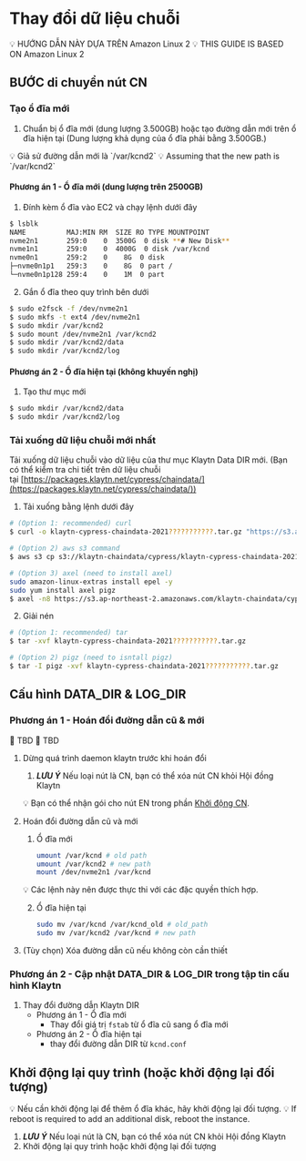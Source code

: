 # Thay đổi dữ liệu chuỗi

<aside>💡 HƯỚNG DẪN NÀY DỰA TRÊN Amazon Linux 2
💡 THIS GUIDE IS BASED ON Amazon Linux 2

</aside>

## **BƯỚC di chuyển** nút CN

### Tạo ổ đĩa mới

1. Chuẩn bị ổ đĩa mới (dung lượng 3.500GB) hoặc tạo đường dẫn mới trên ổ đĩa hiện tại (Dung lượng khả dụng của ổ đĩa phải bằng 3.500GB.)

<aside>💡 Giả sử đường dẫn mới là `/var/kcnd2`
💡 Assuming that the new path is `/var/kcnd2`

</aside>

#### Phương án 1 - Ổ đĩa mới (dung lượng trên 2500GB)

1. Đính kèm ổ đĩa vào EC2 và chạy lệnh dưới đây

```bash
$ lsblk
NAME          MAJ:MIN RM  SIZE RO TYPE MOUNTPOINT
nvme2n1       259:0    0  3500G  0 disk **# New Disk**
nvme1n1       259:0    0  4000G  0 disk /var/kcnd
nvme0n1       259:2    0    8G  0 disk
├─nvme0n1p1   259:3    0    8G  0 part /
└─nvme0n1p128 259:4    0    1M  0 part
```

2. Gắn ổ đĩa theo quy trình bên dưới

```bash
$ sudo e2fsck -f /dev/nvme2n1
$ sudo mkfs -t ext4 /dev/nvme2n1
$ sudo mkdir /var/kcnd2
$ sudo mount /dev/nvme2n1 /var/kcnd2
$ sudo mkdir /var/kcnd2/data
$ sudo mkdir /var/kcnd2/log
```

#### Phương án 2 - Ổ đĩa hiện tại (không khuyến nghị)

1. Tạo thư mục mới

```bash
$ sudo mkdir /var/kcnd2/data
$ sudo mkdir /var/kcnd2/log
```

### Tải xuống dữ liệu chuỗi mới nhất

Tải xuống dữ liệu chuỗi vào dữ liệu của thư mục Klaytn Data DIR mới. (Bạn có thể kiểm tra chi tiết trên dữ liệu chuỗi tại [https://packages.klaytn.net/cypress/chaindata/](https://packages.klaytn.net/cypress/chaindata/))

1. Tải xuống bằng lệnh dưới đây

```bash
# (Option 1: recommended) curl 
$ curl -o klaytn-cypress-chaindata-2021???????????.tar.gz "https://s3.ap-northeast-2.amazonaws.com/klaytn-chaindata/cypress/klaytn-cypress-chaindata-2021???????????.tar.gz"

# (Option 2) aws s3 command
$ aws s3 cp s3://klaytn-chaindata/cypress/klaytn-cypress-chaindata-2021???????????.tar.gz klaytn-cypress-chaindata-20211113011111.tar.gz 

# (Option 3) axel (need to install axel)
sudo amazon-linux-extras install epel -y
sudo yum install axel pigz
$ axel -n8 https://s3.ap-northeast-2.amazonaws.com/klaytn-chaindata/cypress/klaytn-cypress-chaindata-2021???????????.tar.gz
```

2. Giải nén

```bash
# (Option 1: recommended) tar
$ tar -xvf klaytn-cypress-chaindata-2021???????????.tar.gz

# (Option 2) pigz (need to isntall pigz)
$ tar -I pigz -xvf klaytn-cypress-chaindata-2021???????????.tar.gz
```

## Cấu hình DATA_DIR & LOG_DIR

### Phương án 1 - Hoán đổi đường dẫn cũ & mới

<aside>🚨 TBD
🚨 TBD

</aside>

1. Dừng quá trình daemon klaytn trước khi hoán đổi

   1. _**LƯU Ý**_ Nếu loại nút là CN, bạn có thể xóa nút CN khỏi Hội đồng Klaytn

   💡 Bạn có thể nhận gói cho nút EN trong phần [Khởi động CN](../../nodes/core-cell/install/install-consensus-nodes.md#startup-the-cn).

2. Hoán đổi đường dẫn cũ và mới

   1. Ổ đĩa mới

      ```bash
      umount /var/kcnd # old path
      umount /var/kcnd2 # new path
      mount /dev/nvme2n1 /var/kcnd
      ```

   💡 Các lệnh này nên được thực thi với các đặc quyền thích hợp.

   2. Ổ đĩa hiện tại

      ```bash
      sudo mv /var/kcnd /var/kcnd_old # old_path
      sudo mv /var/kcnd2 /var/kcnd # new path
      ```

3. (Tùy chọn) Xóa đường dẫn cũ nếu không còn cần thiết

### Phương án 2 - Cập nhật DATA_DIR & LOG_DIR trong tập tin cấu hình Klaytn

1. Thay đổi đường dẫn Klaytn DIR
   - Phương án 1 - Ổ đĩa mới
     - Thay đổi giá trị `fstab` từ ổ đĩa cũ sang ổ đĩa mới
   - Phương án 2 - Ổ đĩa hiện tại
     - thay đổi đường dẫn DIR từ `kcnd.conf`

## Khởi động lại quy trình (hoặc khởi động lại đối tượng)

<aside>💡 Nếu cần khởi động lại để thêm ổ đĩa khác, hãy khởi động lại đối tượng.
💡 If reboot is required to add an additional disk, reboot the instance.

</aside>

1. _**LƯU Ý**_ Nếu loại nút là CN, bạn có thể xóa nút CN khỏi Hội đồng Klaytn
2. Khởi động lại quy trình hoặc khởi động lại đối tượng
